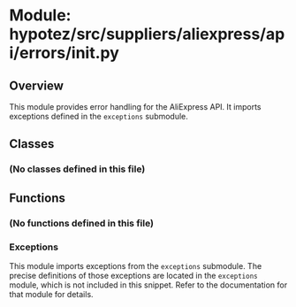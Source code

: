 # Module: hypotez/src/suppliers/aliexpress/api/errors/__init__.py

## Overview

This module provides error handling for the AliExpress API. It imports exceptions defined in the `exceptions` submodule.


## Classes

### (No classes defined in this file)


## Functions

### (No functions defined in this file)

### Exceptions

This module imports exceptions from the `exceptions` submodule.  The precise definitions of those exceptions are located in the `exceptions` module, which is not included in this snippet.  Refer to the documentation for that module for details.